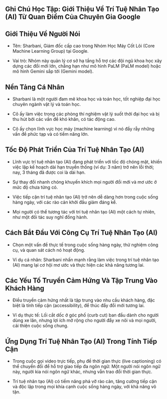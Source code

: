 ## Ghi Chú Học Tập: Giới Thiệu Về Trí Tuệ Nhân Tạo (AI) Từ Quan Điểm Của Chuyên Gia Google

## Giới Thiệu Về Người Nói

- Tên: Sharbani, Giám đốc cấp cao trong Nhóm Học Máy Cốt Lõi (Core Machine Learning Group) tại Google.
    
- Vai trò: Nhóm này quản lý cơ sở hạ tầng hỗ trợ các đội ngũ khoa học xây dựng các đổi mới lớn, chẳng hạn như mô hình PaLM (PaLM model) hoặc mô hình Gemini sắp tới (Gemini model).
    

## Nền Tảng Cá Nhân

- Sharbani là một người đam mê khoa học và toán học, tốt nghiệp đại học chuyên ngành vật lý và toán học.
    
- Cô ấy làm việc trong các phòng thí nghiệm vật lý suốt thời đại học và bị thu hút bởi các vấn đề khó khăn, có tác động cao.
    
- Cô ấy chọn lĩnh vực học máy (machine learning) vì nó đầy rẫy những vấn đề phức tạp và có tiềm năng lớn.
    

## Tốc Độ Phát Triển Của Trí Tuệ Nhân Tạo (AI)

- Lĩnh vực trí tuệ nhân tạo (AI) đang phát triển với tốc độ chóng mặt, khiến việc lập kế hoạch dài hạn truyền thống (ví dụ: 3 năm) trở nên lỗi thời; nay, 3 tháng đã được coi là dài hạn.
    
- Sự thay đổi nhanh chóng khuyến khích mọi người đổi mới và mơ ước ở mức độ chưa từng có.
    
- Việc tiếp cận trí tuệ nhân tạo (AI) trở nên dễ dàng hơn trong cuộc sống hàng ngày, với các rào cản khởi đầu giảm đáng kể.
    
- Mọi người có thể tương tác với trí tuệ nhân tạo (AI) một cách tự nhiên, như một đối tác suy nghĩ đồng hành.
    

## Cách Bắt Đầu Với Công Cụ Trí Tuệ Nhân Tạo (AI)

- Chọn một vấn đề thực tế trong cuộc sống hàng ngày, thử nghiệm công cụ, và quan sát cách nó hoạt động.
    
- Ví dụ cá nhân: Sharbani nhấn mạnh rằng làm việc trong trí tuệ nhân tạo (AI) mang lại cơ hội mơ ước và thực hiện các khả năng tương lai.
    

## Các Yếu Tố Truyền Cảm Hứng Và Tập Trung Vào Khách Hàng

- Điều truyền cảm hứng nhất là tập trung vào nhu cầu khách hàng, đặc biệt là tính tiếp cận (accessibility), để thúc đẩy đổi mới tương lai.
    
- Ví dụ thực tế: Lối cắt dốc ở góc phố (curb cut) ban đầu dành cho người dùng xe lăn, nhưng lợi ích mở rộng cho người đẩy xe nôi và mọi người, cải thiện cuộc sống chung.
    

## Ứng Dụng Trí Tuệ Nhân Tạo (AI) Trong Tính Tiếp Cận

- Trong cuộc gọi video trực tiếp, phụ đề thời gian thực (live captioning) có thể chuyển đổi để hỗ trợ giao tiếp đa ngôn ngữ: Một người nói ngôn ngữ này, người kia nói ngôn ngữ khác, nhưng vẫn trao đổi thời gian thực.
    
- Trí tuệ nhân tạo (AI) có tiềm năng phá vỡ rào cản, tăng cường tiếp cận và độc lập trong mọi khía cạnh cuộc sống hàng ngày, với khả năng vô tận.